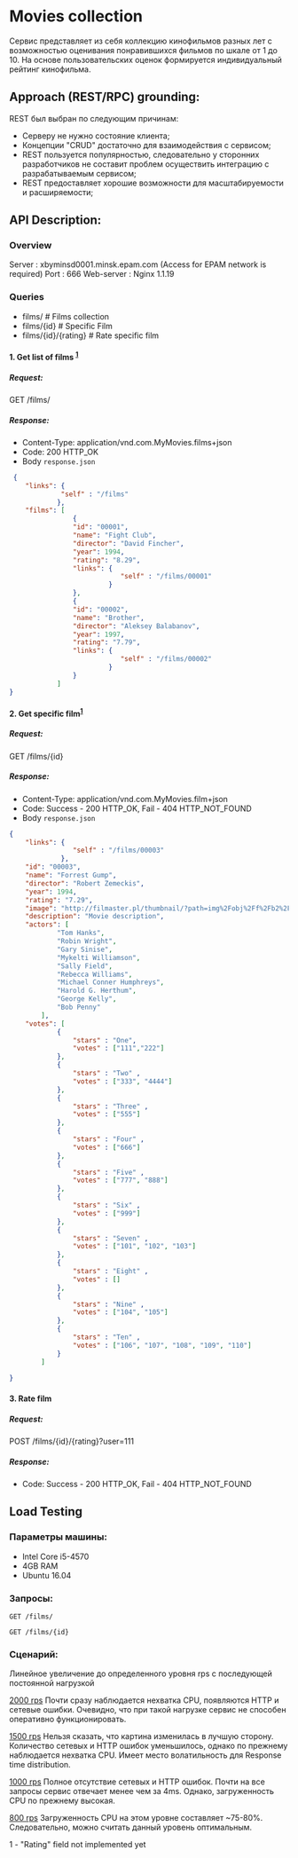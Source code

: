 # Movies collection
Сервис представляет из себя коллекцию кинофильмов разных лет с возможностью оценивания понравившихся фильмов по шкале от 1 до 10. На основе пользовательских оценок формируется индивидуальный рейтинг кинофильма.
## Approach (REST/RPC) grounding:
REST был выбран по следующим причинам:
- Cерверу не нужно состояние клиента;
- Концепции "CRUD" достаточно для взаимодействия с сервисом;
- REST пользуется популярностью, следовательно у сторонних разработчиков не составит проблем осуществить интеграцию с разрабатываемым сервисом; 
- REST предоставляет хорошие возможности для масштабируемости и расширяемости;

## API Description:
### Overview
Server : xbyminsd0001.minsk.epam.com (Access for EPAM network is required)
Port : 666
Web-server : Nginx 1.1.19


### Queries
- films/ 			# Films collection
- films/{id} 		# Specific Film
- films/{id}/{rating} # Rate specific film

#### 1. Get list of films <sup>[1](#footnote)</sup>
##### Request:
GET /films/
##### Response:
- Content-Type: application/vnd.com.MyMovies.films+json
- Code: 200 HTTP_OK
- Body `response.json`
```json
 {
	"links": {
			 "self" : "/films"
			},
    "films": [
                {
				"id": "00001",
                "name": "Fight Club",
				"director": "David Fincher",
                "year": 1994,
                "rating": "8.29",
				"links": {
							"self" : "/films/00001"
						 }
                },
                {
				"id": "00002",
                "name": "Brother",
				"director": "Aleksey Balabanov",
                "year": 1997,
                "rating": "7.79",
				"links": {
							"self" : "/films/00002"
						 }
                }
            ]
}
```
#### 2. Get specific film<sup>[1](#footnote)</sup>
##### Request:
GET /films/{id}
##### Response:
- Content-Type: application/vnd.com.MyMovies.film+json
- Code: Success - 200 HTTP_OK, Fail - 404 HTTP_NOT_FOUND
- Body `response.json`
```json
{	
	"links": {
				"self" : "/films/00003"
			 },
	"id": "00003",
    "name": "Forrest Gump",
	"director": "Robert Zemeckis",
    "year": 1994,
    "rating": "7.29",
    "image": "http://filmaster.pl/thumbnail/?path=img%2Fobj%2Ff%2Fb2%2F38%2Fforrest-gump.jpg&crop=center&size=180",
    "description": "Movie description",
	"actors": [
            "Tom Hanks",
            "Robin Wright",
            "Gary Sinise",
            "Mykelti Williamson",
            "Sally Field",
            "Rebecca Williams",
            "Michael Conner Humphreys",
            "Harold G. Herthum",
            "George Kelly",
            "Bob Penny"
        ],
	"votes": [
			{
				"stars" : "One",
				"votes" : ["111","222"]
			},
			{
				"stars" : "Two" ,
				"votes" : ["333", "4444"]
			},
			{
				"stars" : "Three" ,
				"votes" : ["555"]
			},
			{
				"stars" : "Four" ,
				"votes" : ["666"]
			},
			{
				"stars" : "Five" ,
				"votes" : ["777", "888"]
			},
			{
				"stars" : "Six" ,
				"votes" : ["999"]
			},
			{
				"stars" : "Seven" ,
				"votes" : ["101", "102", "103"]
			},
			{
				"stars" : "Eight" ,
				"votes" : []
			},
			{
				"stars" : "Nine" ,
				"votes" : ["104", "105"]
			},
			{
				"stars" : "Ten" ,
				"votes" : ["106", "107", "108", "109", "110"]
			}
		]
			
}
```
#### 3. Rate film
##### Request:
POST /films/{id}/{rating}?user=111
##### Response:
- Code: Success - 200 HTTP_OK, Fail - 404 HTTP_NOT_FOUND


## Load Testing
### Параметры машины:
- Intel Core i5-4570
- 4GB RAM
- Ubuntu 16.04

### Запросы:
```
GET /films/
```
```
GET /films/{id}
```
### Сценарий:
Линейное увеличение до определенного уровня rps с последующей постоянной нагрузкой

[2000 rps](https://overload.yandex.net/6202)
Почти сразу наблюдается нехватка CPU, появляются HTTP и сетевые ошибки. Очевидно, что при такой нагрузке сервис не способен оперативно функционировать.

[1500 rps](https://overload.yandex.net/6203)
Нельзя сказать, что картина изменилась в лучшую сторону. Количество сетевых и HTTP ошибок уменьшилось, однако по прежнему наблюдается нехватка CPU. Имеет место волатильность для Response time distribution.

[1000 rps](https://overload.yandex.net/6205)
Полное отсутствие сетевых и HTTP ошибок. Почти на все запросы сервис отвечает менее чем за 4ms. Однако, загруженность CPU по прежнему высокая.

[800 rps](https://overload.yandex.net/6206)
Загруженность CPU на этом уровне составляет ~75-80%. Следовательно, можно считать данный уровень оптимальным.


<a name="footnote">1 - </a> "Rating" field not implemented yet